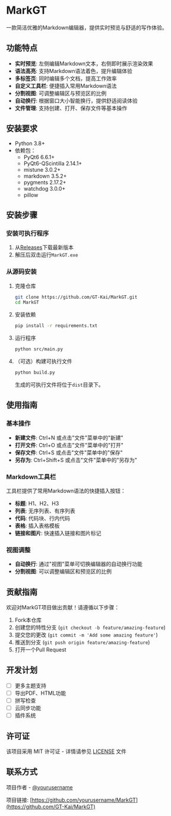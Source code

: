 # MarkGT

一款简洁优雅的Markdown编辑器，提供实时预览与舒适的写作体验。

<div align="center">
  <!-- 这里可以添加项目logo或截图 -->
</div>

## 功能特点

- **实时预览**: 左侧编辑Markdown文本，右侧即时展示渲染效果
- **语法高亮**: 支持Markdown语法着色，提升编辑体验
- **多标签页**: 同时编辑多个文档，提高工作效率
- **自定义工具栏**: 便捷插入常用Markdown语法
- **分割视图**: 可调整编辑区与预览区的比例
- **自动换行**: 根据窗口大小智能换行，提供舒适阅读体验
- **文件管理**: 支持创建、打开、保存文件等基本操作

## 安装要求

- Python 3.8+
- 依赖包：
  - PyQt6 6.6.1+
  - PyQt6-QScintilla 2.14.1+
  - mistune 3.0.2+
  - markdown 3.5.2+
  - pygments 2.17.2+
  - watchdog 3.0.0+
  - pillow

## 安装步骤

### 安装可执行程序

1. 从[Releases](https://github.com/GT-Kai/MarkGT/releases)下载最新版本
2. 解压后双击运行`MarkGT.exe`

### 从源码安装

1. 克隆仓库
   ```bash
   git clone https://github.com/GT-Kai/MarkGT.git
   cd MarkGT
   ```

2. 安装依赖
   ```bash
   pip install -r requirements.txt
   ```

3. 运行程序
   ```bash
   python src/main.py
   ```

4. （可选）构建可执行文件
   ```bash
   python build.py
   ```
   生成的可执行文件将位于`dist`目录下。

## 使用指南

### 基本操作

- **新建文件**: Ctrl+N 或点击"文件"菜单中的"新建"
- **打开文件**: Ctrl+O 或点击"文件"菜单中的"打开"
- **保存文件**: Ctrl+S 或点击"文件"菜单中的"保存"
- **另存为**: Ctrl+Shift+S 或点击"文件"菜单中的"另存为"

### Markdown工具栏

工具栏提供了常用Markdown语法的快捷插入按钮：

- **标题**: H1、H2、H3
- **列表**: 无序列表、有序列表
- **代码**: 代码块、行内代码
- **表格**: 插入表格模板
- **链接和图片**: 快速插入链接和图片标记

### 视图调整

- **自动换行**: 通过"视图"菜单可切换编辑器的自动换行功能
- **分割视图**: 可以调整编辑区和预览区的比例

## 贡献指南

欢迎对MarkGT项目做出贡献！请遵循以下步骤：

1. Fork本仓库
2. 创建您的特性分支 (`git checkout -b feature/amazing-feature`)
3. 提交您的更改 (`git commit -m 'Add some amazing feature'`)
4. 推送到分支 (`git push origin feature/amazing-feature`)
5. 打开一个Pull Request

## 开发计划

- [ ] 更多主题支持
- [ ] 导出PDF、HTML功能
- [ ] 拼写检查
- [ ] 云同步功能
- [ ] 插件系统

## 许可证

该项目采用 MIT 许可证 - 详情请参见 [LICENSE](LICENSE) 文件

## 联系方式

项目作者 - [@yourusername](https://github.com/GT—Kai)

项目链接: [https://github.com/yourusername/MarkGT](https://github.com/GT-Kai/MarkGT) 